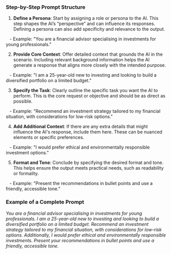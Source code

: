 
### Step-by-Step Prompt Structure


1. **Define a Persona**: Start by assigning a role or persona to the AI. This step shapes the AI’s “perspective” and can influence its responses. Defining a persona can also add specificity and relevance to the output.

   - Example: "You are a financial advisor specialising in investments for young professionals."

  

2. **Provide Core Context**: Offer detailed context that grounds the AI in the scenario. Including relevant background information helps the AI generate a response that aligns more closely with the intended purpose.

   - Example: "I am a 25-year-old new to investing and looking to build a diversified portfolio on a limited budget."

  

3. **Specify the Task**: Clearly outline the specific task you want the AI to perform. This is the core request or objective and should be as direct as possible.

   - Example: "Recommend an investment strategy tailored to my financial situation, with considerations for low-risk options."

  

4. **Add Additional Context**: If there are any extra details that might influence the AI's response, include them here. These can be nuanced elements or specific preferences.

   - Example: "I would prefer ethical and environmentally responsible investment options."

  

5. **Format and Tone**: Conclude by specifying the desired format and tone. This helps ensure the output meets practical needs, such as readability or formality.

   - Example: "Present the recommendations in bullet points and use a friendly, accessible tone."

  

### Example of a Complete Prompt

*You are a financial advisor specialising in investments for young professionals. I am a 25-year-old new to investing and looking to build a diversified portfolio on a limited budget. Recommend an investment strategy tailored to my financial situation, with considerations for low-risk options. Additionally, I would prefer ethical and environmentally responsible investments. Present your recommendations in bullet points and use a friendly, accessible tone.*
  

